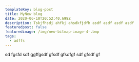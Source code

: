 ```yaml
---
templateKey: blog-post
title: MyNew blog
date: 2020-06-10T20:52:40.698Z
description: Tskjfhsdj ahfkj ahsdkfjdfh asdf asdf asdf asdf
featuredpost: false
featuredimage: /img/new-bitmap-image-4-.bmp
tags:
  - adffs
---
```

sd fgsfd sdf ggffgsdf gfsdf gfsdfgf sdf gfsdf gf